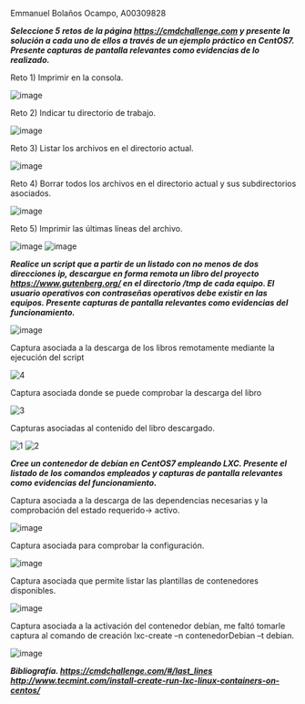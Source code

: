 Emmanuel Bolaños Ocampo, A00309828

***Seleccione 5 retos de la página https://cmdchallenge.com y presente la solución a cada uno de ellos a través de un ejemplo práctico en CentOS7. Presente capturas de pantalla relevantes como evidencias de lo realizado.***

Reto 1) Imprimir en la consola.

![image](https://cloud.githubusercontent.com/assets/17281732/23809337/4aaa2336-059b-11e7-9c17-8784e652fedf.png)

Reto 2) Indicar tu directorio de trabajo.

![image](https://cloud.githubusercontent.com/assets/17281732/23809356/5e2eb12e-059b-11e7-9080-d5356d5fb0b2.png)

Reto 3) Listar los archivos en el directorio actual.

![image](https://cloud.githubusercontent.com/assets/17281732/23809384/78702414-059b-11e7-81e0-0dd153a317db.png)

Reto 4) Borrar todos los archivos en el directorio actual y sus subdirectorios asociados.

![image](https://cloud.githubusercontent.com/assets/17281732/23809411/99424bb8-059b-11e7-9f0c-8872880a37d4.png)

Reto 5) Imprimir las últimas  líneas del archivo.

![image](https://cloud.githubusercontent.com/assets/17281732/23809472/d769d0be-059b-11e7-8bb8-99ad32e4e04f.png)
![image](https://cloud.githubusercontent.com/assets/17281732/23809484/e16b67c6-059b-11e7-8e75-3067d5dc3475.png)
 
***Realice un script que a partir de un listado con no menos de dos direcciones ip, descargue en forma remota un libro del
proyecto https://www.gutenberg.org/ en el directorio /tmp de cada equipo. El usuario operativos con contraseñas operativos debe existir en las equipos. Presente capturas de pantalla relevantes como evidencias del funcionamiento.***

![image](https://cloud.githubusercontent.com/assets/17281732/23810103/31381a4a-059e-11e7-93dc-4f10edd39710.png)

Captura asociada a la descarga de los libros remotamente mediante la ejecución del script

![4](https://cloud.githubusercontent.com/assets/17281732/23817090/985ef994-05be-11e7-9ded-54684f7c84f4.jpg)
 
Captura asociada donde se puede comprobar la descarga del libro

![3](https://cloud.githubusercontent.com/assets/17281732/23817105/a9e8e724-05be-11e7-8606-4d68a52df902.jpg)

Capturas asociadas al contenido del libro descargado.

![1](https://cloud.githubusercontent.com/assets/17281732/23817119/bfaadf40-05be-11e7-9410-38e82f3c457c.jpg)
![2](https://cloud.githubusercontent.com/assets/17281732/23817128/ca43cb60-05be-11e7-8957-4c2aa4f8a450.jpg)
  

***Cree un contenedor de debían en CentOS7 empleando LXC. Presente el listado de los comandos empleados y capturas de pantalla relevantes como evidencias del funcionamiento.***

Captura asociada a la descarga de las dependencias necesarias y la comprobación del estado requerido-> activo.

![image](https://cloud.githubusercontent.com/assets/17281732/23810346/45a48652-059f-11e7-852e-bccfac51cff7.png)

Captura asociada para comprobar la configuración.

![image](https://cloud.githubusercontent.com/assets/17281732/23810361/52b4b088-059f-11e7-98e1-606235608e06.png)
 
Captura asociada que permite listar las plantillas de contenedores disponibles.

![image](https://cloud.githubusercontent.com/assets/17281732/23810370/5dea2f3c-059f-11e7-8598-985bac3cd3a9.png)

Captura asociada a la activación del contenedor debían, me faltó tomarle captura al comando de creación lxc-create –n contenedorDebian –t debian.

![image](https://cloud.githubusercontent.com/assets/17281732/23810403/87c21266-059f-11e7-8ee6-d7b625085466.png)

***Bibliografía. https://cmdchallenge.com/#/last_lines
http://www.tecmint.com/install-create-run-lxc-linux-containers-on-centos/***

